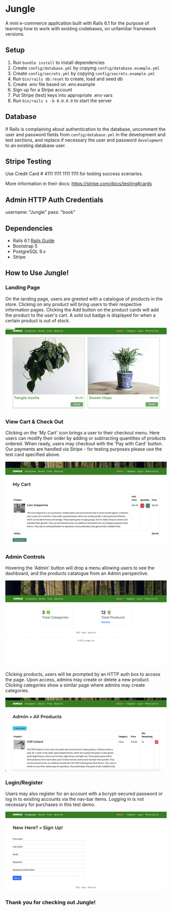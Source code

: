# Jungle

A mini e-commerce application built with Rails 6.1 for the purpose of learning how to work with existing codebases, on unfamiliar framework versions.

## Setup

1. Run `bundle install` to install dependencies
2. Create `config/database.yml` by copying `config/database.example.yml`
3. Create `config/secrets.yml` by copying `config/secrets.example.yml`
4. Run `bin/rails db:reset` to create, load and seed db
5. Create .env file based on .env.example
6. Sign up for a Stripe account
7. Put Stripe (test) keys into appropriate .env vars
8. Run `bin/rails s -b 0.0.0.0` to start the server

## Database

If Rails is complaining about authentication to the database, uncomment the user and password fields from `config/database.yml` in the development and test sections, and replace if necessary the user and password `development` to an existing database user.

## Stripe Testing

Use Credit Card # 4111 1111 1111 1111 for testing success scenarios.

More information in their docs: <https://stripe.com/docs/testing#cards>

## Admin HTTP Auth Credentials
username: "Jungle"
pass: "book"

## Dependencies

- Rails 6.1 [Rails Guide](http://guides.rubyonrails.org/v6.1/)
- Bootstrap 5
- PostgreSQL 9.x
- Stripe

## How to Use Jungle!

### Landing Page
On the landing page, users are greeted with a catalogue of products in the store. Clicking on any product will bring users to their respective information pages. Clicking the Add button on the product cards will add the product to the user's cart. A sold out badge is displayed for when a certain product is out of stock.

!["Landing Page"](https://raw.githubusercontent.com/StanSurj98/Jungle/master/docs/Jungle-Landing_page.png)

### View Cart & Check Out
Clicking on the 'My Cart' icon brings a user to their checkout menu. Here users can modify their order by adding or subtracting quantities of products ordered. When ready, users may checkout with the 'Pay with Card' button. Our payments are handled via Stripe - for testing purposes please use the test card specified above. 

!["My-Cart Page"](https://raw.githubusercontent.com/StanSurj98/Jungle/master/docs/Jungle-my_cart.png)

### Admin Controls
Hovering the 'Admin' button will drop a menu allowing users to see the dashboard, and the products catalogue from an Admin perspective.

!["Admin Dashboard"](https://raw.githubusercontent.com/StanSurj98/Jungle/master/docs/Jungle-dashboard.png)

Clicking products, users will be prompted by an HTTP auth box to access the page. Upon access, admins may create or delete a new product. Clicking categories show a similar page where admins may create categories.

!["Admin's Product Catalogue"](https://raw.githubusercontent.com/StanSurj98/Jungle/master/docs/Jungle-Admin_productsPage.png)

### Login/Register
Users may also register for an account with a bcrypt-secured password or log in to existing accounts via the nav-bar items. Logging in is not necessary for purchases in this test demo.

!["Registration Page"](https://raw.githubusercontent.com/StanSurj98/Jungle/master/docs/Jungle-register.png)

### Thank you for checking out Jungle!